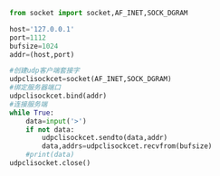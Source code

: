 
<BlogInfo id="889" title="4.UDP时间客户端" author="白日梦想猿" pv=0 read_times=0 pre_cost_time="0分18秒" category="网络编程书" tag_list="['网络编程书']" create_time="2020.06.21 14:52:59" update_time="2020.06.21 15:02:15" />

```python
from socket import socket,AF_INET,SOCK_DGRAM

host='127.0.0.1'
port=1112
bufsize=1024
addr=(host,port)

#创建udp客户端套接字
udpclisockcet=socket(AF_INET,SOCK_DGRAM)
#绑定服务器端口
udpclisockcet.bind(addr)
#连接服务端
while True:
    data=input('>')
    if not data:
        udpclisockcet.sendto(data,addr)
        data,addrs=udpclisockcet.recvfrom(bufsize)
    #print(data)
udpclisocket.close()

```
